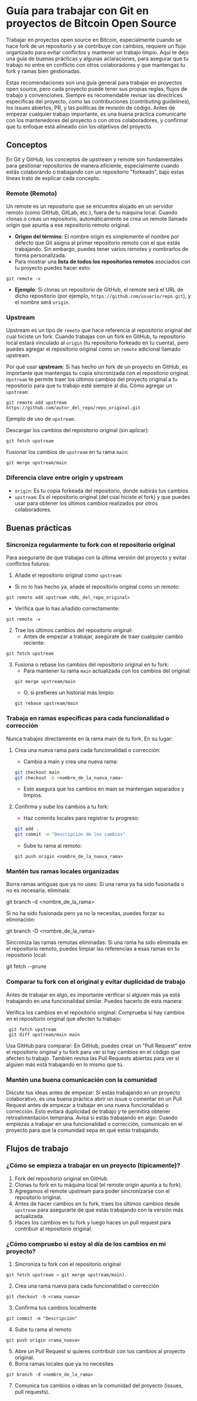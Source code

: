 # Guía para trabajar con Git en proyectos de Bitcoin Open Source

Trabajar en proyectos open source en Bitcoin, especialmente cuando se hace fork de un repositorio y se contribuye con cambios, requiere un flujo organizado para evitar conflictos y mantener un trabajo limpio. Aquí te dejo una guía de buenas prácticas y algunas aclaraciones, para asegurar que tu trabajo no entre en conflicto con otros colaboradores y que mantengas tu fork y ramas bien gestionadas.

Estas recomendaciones son una guía general para trabajar en proyectos open source, pero cada proyecto puede tener sus propias reglas, flujos de trabajo y convenciones. Siempre es recomendable revisar las directrices específicas del proyecto, como las contribuciones (contributing guidelines), los issues abiertos, PR, y las políticas de revisión de código. Antes de empezar cualquier trabajo importante, es una buena práctica comunicarte con los mantenedores del proyecto o con otros colaboradores, y confirmar que tu enfoque está alineado con los objetivos del proyecto.

## Conceptos
En Git y GitHub, los conceptos de upstream y remote son fundamentales para gestionar repositorios de manera eficiente, especialmente cuando estás colaborando o trabajando con un repositorio "forkeado", bajo estas líneas trato de explicar cada concepto.

### Remote (Remoto)
Un remote es un repositorio que se encuentra alojado en un servidor remoto (como GitHub, GitLab, etc.), fuera de tu máquina local. Cuando clonas o creas un repositorio, automáticamente se crea un remote llamado origin que apunta a ese repositorio remoto original.
- **Origen del término**: El nombre origin es simplemente el nombre por defecto que Git asigna al primer repositorio remoto con el que estás trabajando. Sin embargo, puedes tener varios remotes y nombrarlos de forma personalizada.
- Para mostrar una **lista de todos los repositorios remotos** asociados con tu proyecto puedes hacer esto:
```
git remote -v
```
- **Ejemplo**: Si clonas un repositorio de GitHub, el remote será el URL de dicho repositorio (por ejemplo, `https://github.com/usuario/repo.git`), y el nombre será `origin`. 

### Upstream

Upstream es un tipo de `remote` que hace referencia al repositorio original del cual hiciste un fork. Cuando trabajas con un fork en GitHub, tu repositorio local estará vinculado al `origin` (tu repositorio forkeado en tu cuenta), pero puedes agregar el repositorio original como un `remote` adicional llamado upstream.

Por qué usar **upstream**:
Si has hecho un fork de un proyecto en GitHub, es importante que mantengas tu copia sincronizada con el repositorio original. `Upstream` te permite traer los últimos cambios del proyecto original a tu repositorio para que tu trabajo esté siempre al día.
Cómo agregar un `upstream`:
```
git remote add upstream https://github.com/autor_del_repo/repo_original.git
```
Ejemplo de uso de `upstream`:

Descargar los cambios del repositorio original (sin aplicar):
```
git fetch upstream
```
Fusionar los cambios de `upstream` en tu rama `main`:
```
git merge upstream/main
```
### Diferencia clave entre origin y upstream
- `origin`: Es tu copia forkeada del repositorio, donde subirás tus cambios.
- `upstream`: Es el repositorio original (del cual hiciste el fork) y que puedes usar para obtener los últimos cambios realizados por otros colaboradores.



## Buenas prácticas
### Sincroniza regularmente tu fork con el repositorio original
Para asegurarte de que trabajas con la última versión del proyecto y evitar conflictos futuros:

1. Añade el repositorio original como `upstream`:
- Si no lo has hecho ya, añade el repositorio original como un remoto:
```
git remote add upstream <URL_del_repo_original>
```
- Verifica que lo has añadido correctamente:
```
git remote -v
```
2. Trae los últimos cambios del repositorio original:
    - Antes de empezar a trabajar, asegúrate de traer cualquier cambio reciente:
```
git fetch upstream
```
3. Fusiona o rebase los cambios del repositorio original en tu fork:
    - Para mantener tu rama `main` actualizada con los cambios del original:
    ```
    git merge upstream/main
    ```
    - O, si prefieres un historial más limpio:
    ```
    git rebase upstream/main
    ```

### Trabaja en ramas específicas para cada funcionalidad o corrección

Nunca trabajes directamente en la rama main de tu fork. En su lugar:
1. Crea una nueva rama para cada funcionalidad o corrección:
    - Cambia a main y crea una nueva rama:
    
    ```bash
    git checkout main
    git checkout -b <nombre_de_la_nueva_rama>
    ```

    - Esto asegura que los cambios en main se mantengan separados y limpios.

2. Confirma y sube los cambios a tu fork:
    - Haz commits locales para registrar tu progreso:
      
    ```bash
    git add .
    git commit -m "Descripción de los cambios"
    ```
    
    - Sube tu rama al remoto:
      
    ```
    git push origin <nombre_de_la_nueva_rama>
    ```

### Mantén tus ramas locales organizadas

Borra ramas antiguas que ya no uses:
Si una rama ya ha sido fusionada o no es necesaria, elimínala:

git branch -d <nombre_de_la_rama>

Si no ha sido fusionada pero ya no la necesitas, puedes forzar su eliminación:

git branch -D <nombre_de_la_rama>

Sincroniza las ramas remotas eliminadas:
Si una rama ha sido eliminada en el repositorio remoto, puedes limpiar las referencias a esas ramas en tu repositorio local:

git fetch --prune

### Comparar tu fork con el original y evitar duplicidad de trabajo

Antes de trabajar en algo, es importante verificar si alguien más ya está trabajando en una funcionalidad similar. Puedes hacerlo de esta manera:

Verifica los cambios en el repositorio original:
Comprueba si hay cambios en el repositorio original que afecten tu trabajo:

     git fetch upstream
     git diff upstream/main main

Usa GitHub para comparar:
En GitHub, puedes crear un "Pull Request" entre el repositorio original y tu fork para ver si hay cambios en el código que afecten tu trabajo.
También revisa las Pull Requests abiertas para ver si alguien más está trabajando en lo mismo que tú.


### Mantén una buena comunicación con la comunidad

Discute tus ideas antes de empezar:
Si estás trabajando en un proyecto colaborativo, es una buena práctica abrir un issue o comentar en un Pull Request antes de empezar a trabajar en una nueva funcionalidad o corrección.
Esto evitará duplicidad de trabajo y te permitirá obtener retroalimentación temprana.
Avisa si estás trabajando en algo:
Cuando empiezas a trabajar en una funcionalidad o corrección, comunícalo en el proyecto para que la comunidad sepa en qué estás trabajando.


## Flujos de trabajo
### ¿Cómo se empieza a trabajar en un proyecto (típicamente)?

1. Fork del repositorio original en GitHub.
2. Clonas tu fork en tu máquina local (el remote origin apunta a tu fork).
3. Agregamos el remote upstream para poder sincronizarse con el repositorio original.
3. Antes de hacer cambios en tu fork, traes los últimos cambios desde `upstream` para asegurarte de que estás trabajando con la versión más actualizada.
5. Haces los cambios en tu fork y luego haces un pull request para contribuir al repositorio original.

### ¿Cómo compruebo si estoy al día de los cambios en mi proyecto?
1. Sincroniza tu fork con el repositorio original
```
git fetch upstream → git merge upstream/main).
```
2. Crea una rama nueva para cada funcionalidad o corrección
```
git checkout -b <rama_nueva>
```
3. Confirma tus cambios localmente
```
git commit -m "Descripción"
```
4. Sube tu rama al remoto
```
git push origin <rama_nueva>
```
5. Abre un Pull Request si quieres contribuir con tus cambios al proyecto original.
6. Borra ramas locales que ya no necesites
```
git branch -d <nombre_de_la_rama>
```
7. Comunica tus cambios o ideas en la comunidad del proyecto (issues, pull requests).
